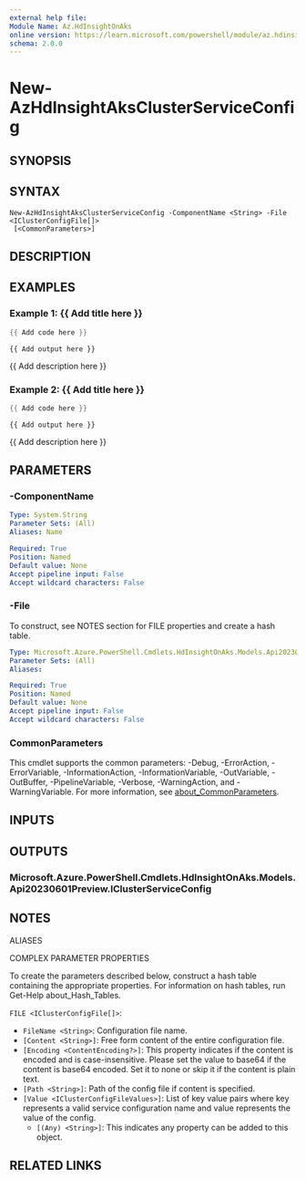 ```yaml
---
external help file:
Module Name: Az.HdInsightOnAks
online version: https://learn.microsoft.com/powershell/module/az.hdinsightonaks/new-azhdinsightaksclusterserviceconfig
schema: 2.0.0
---
```


# New-AzHdInsightAksClusterServiceConfig

## SYNOPSIS


## SYNTAX

```
New-AzHdInsightAksClusterServiceConfig -ComponentName <String> -File <IClusterConfigFile[]>
 [<CommonParameters>]
```

## DESCRIPTION


## EXAMPLES

### Example 1: {{ Add title here }}
```powershell
{{ Add code here }}
```

```output
{{ Add output here }}
```

{{ Add description here }}

### Example 2: {{ Add title here }}
```powershell
{{ Add code here }}
```

```output
{{ Add output here }}
```

{{ Add description here }}

## PARAMETERS

### -ComponentName


```yaml
Type: System.String
Parameter Sets: (All)
Aliases: Name

Required: True
Position: Named
Default value: None
Accept pipeline input: False
Accept wildcard characters: False
```

### -File
To construct, see NOTES section for FILE properties and create a hash table.

```yaml
Type: Microsoft.Azure.PowerShell.Cmdlets.HdInsightOnAks.Models.Api20230601Preview.IClusterConfigFile[]
Parameter Sets: (All)
Aliases:

Required: True
Position: Named
Default value: None
Accept pipeline input: False
Accept wildcard characters: False
```

### CommonParameters
This cmdlet supports the common parameters: -Debug, -ErrorAction, -ErrorVariable, -InformationAction, -InformationVariable, -OutVariable, -OutBuffer, -PipelineVariable, -Verbose, -WarningAction, and -WarningVariable. For more information, see [about_CommonParameters](http://go.microsoft.com/fwlink/?LinkID=113216).

## INPUTS

## OUTPUTS

### Microsoft.Azure.PowerShell.Cmdlets.HdInsightOnAks.Models.Api20230601Preview.IClusterServiceConfig

## NOTES

ALIASES

COMPLEX PARAMETER PROPERTIES

To create the parameters described below, construct a hash table containing the appropriate properties. For information on hash tables, run Get-Help about_Hash_Tables.


`FILE <IClusterConfigFile[]>`: 
  - `FileName <String>`: Configuration file name.
  - `[Content <String>]`: Free form content of the entire configuration file.
  - `[Encoding <ContentEncoding?>]`: This property indicates if the content is encoded and is case-insensitive. Please set the value to base64 if the content is base64 encoded. Set it to none or skip it if the content is plain text.
  - `[Path <String>]`: Path of the config file if content is specified.
  - `[Value <IClusterConfigFileValues>]`: List of key value pairs         where key represents a valid service configuration name and value represents the value of the config.
    - `[(Any) <String>]`: This indicates any property can be added to this object.

## RELATED LINKS

